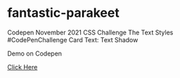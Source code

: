 # fantastic-parakeet
Codepen November 2021 CSS Challenge
The Text Styles #CodePenChallenge
Card Text: Text Shadow 

Demo on Codepen 

<a href="https://codepen.io/WinnieWendinH/full/BadxbbZ" target=_blank>Click Here</a>
